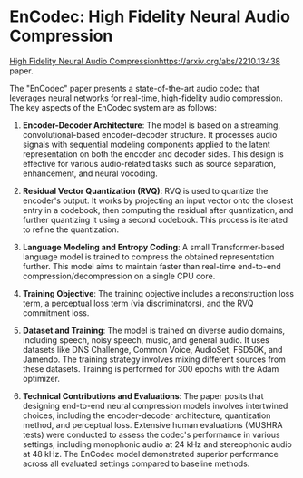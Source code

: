 # EnCodec: High Fidelity Neural Audio Compression


[High Fidelity Neural Audio Compression](https://arxiv.org/pdf/2210.13438.pdf)https://arxiv.org/abs/2210.13438 paper.

  
The "EnCodec" paper presents a state-of-the-art audio codec that leverages neural networks for real-time, high-fidelity audio compression. The key aspects of the EnCodec system are as follows:

1. **Encoder-Decoder Architecture**: The model is based on a streaming, convolutional-based encoder-decoder structure. It processes audio signals with sequential modeling components applied to the latent representation on both the encoder and decoder sides. This design is effective for various audio-related tasks such as source separation, enhancement, and neural vocoding​[](https://ar5iv.org/abs/2210.13438)​.
    
2. **Residual Vector Quantization (RVQ)**: RVQ is used to quantize the encoder's output. It works by projecting an input vector onto the closest entry in a codebook, then computing the residual after quantization, and further quantizing it using a second codebook. This process is iterated to refine the quantization​[](https://ar5iv.org/abs/2210.13438)​.
    
3. **Language Modeling and Entropy Coding**: A small Transformer-based language model is trained to compress the obtained representation further. This model aims to maintain faster than real-time end-to-end compression/decompression on a single CPU core​[](https://ar5iv.org/abs/2210.13438)​.
    
4. **Training Objective**: The training objective includes a reconstruction loss term, a perceptual loss term (via discriminators), and the RVQ commitment loss​[](https://ar5iv.org/abs/2210.13438#:~:text=We%20detail%20the%20training%20objective,and%20the%20RVQ%20commitment%20loss)​.
    
5. **Dataset and Training**: The model is trained on diverse audio domains, including speech, noisy speech, music, and general audio. It uses datasets like DNS Challenge, Common Voice, AudioSet, FSD50K, and Jamendo. The training strategy involves mixing different sources from these datasets​[](https://ar5iv.org/abs/2210.13438)​. Training is performed for 300 epochs with the Adam optimizer​[](https://ar5iv.org/abs/2210.13438#:~:text=We%20train%20all%20models%20for,each%2C%20a%20learning%20rate%20of)​.
    
6. **Technical Contributions and Evaluations**: The paper posits that designing end-to-end neural compression models involves intertwined choices, including the encoder-decoder architecture, quantization method, and perceptual loss. Extensive human evaluations (MUSHRA tests) were conducted to assess the codec's performance in various settings, including monophonic audio at 24 kHz and stereophonic audio at 48 kHz. The EnCodec model demonstrated superior performance across all evaluated settings compared to baseline methods​[](https://ar5iv.org/abs/2210.13438)​.
